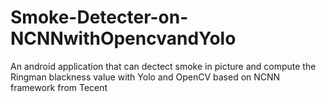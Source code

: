 # Smoke-Detecter-on-NCNNwithOpencvandYolo
An android application that can dectect smoke in picture and compute the Ringman blackness value with Yolo and OpenCV based on NCNN framework from Tecent
